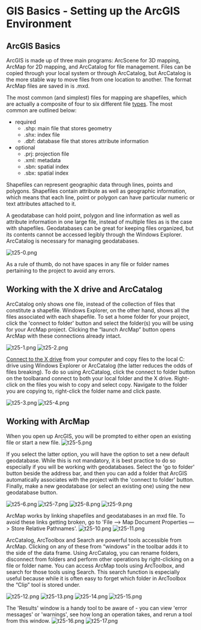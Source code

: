 # GIS Basics - Setting up the ArcGIS Environment

## ArcGIS Basics
ArcGIS is made up of three main programs: ArcScene for 3D mapping, ArcMap for 2D mapping, and ArcCatalog for file management. Files can be copied through your local system or through ArcCatalog, but ArcCatalog is the more stable way to move files from one location to another. The format ArcMap files are saved in is .mxd.

The most common (and simplest) files for mapping are shapefiles, which are actually a composite of four to six different file [types](http://webhelp.esri.com/arcgisdesktop/9.3/index.cfm?topicname=Shapefile_file_extensions). The most common are outlined below:
  * required
    * .shp: main file that stores geometry
    * .shx: index file
    * .dbf: database file that stores attribute information
  * optional
    * .prj: projection file
    * .xml: metadata
    * .sbn: spatial index
    * .sbx: spatial index

Shapefiles can represent geographic data through lines, points and polygons. Shapefiles contain attribute as well as geographic information, which means that each line, point or polygon can have particular numeric or text attributes attached to it.

A geodatabase can hold point, polygon and line information as well as attribute information in one large file, instead of multiple files as is the case with shapefiles. Geodatabases can be great for keeping files organized, but its contents cannot be accessed legibly through the Windows Explorer. ArcCatalog is necessary for managing geodatabases.

![t25-0.png](https://github.com/tolaoniyangi/gis_tutorials/blob/master/Images/Tutorial_25/t25-0.png)

As a rule of thumb, do not have spaces in any file or folder names pertaining to the project to avoid any errors.


## Working with the X drive and ArcCatalog

ArcCatalog only shows one file, instead of the collection of files that constitute a shapefile. Windows Explorer, on the other hand, shows all the files associated with each shapefile. To set a home folder for your project, click the 'connect to folder' button and select the folder(s) you will be using for your ArcMap project. Clicking the “launch ArcMap” button opens ArcMap with these connections already intact.

![t25-1.png](https://github.com/tolaoniyangi/gis_tutorials/blob/master/Images/Tutorial_25/t25-1.png)
![t25-2.png](https://github.com/tolaoniyangi/gis_tutorials/blob/master/Images/Tutorial_25/t25-2.png)

[Connect to the X drive](https://github.com/CenterForSpatialResearch/gis_tutorials/blob/master/21_Connecting_to_X_Drive.md) from your computer and copy files to the local C: drive using Windows Explorer or ArcCatalog (the latter reduces the odds of files breaking). To do so using ArcCatalog, click the connect to folder button on the toolbarand connect to both your local folder and the X drive. Right-click on the files you wish to copy and select copy. Navigate to the folder you are copying to, right-click the folder name and click paste.

![t25-3.png](https://github.com/tolaoniyangi/gis_tutorials/blob/master/Images/Tutorial_25/t25-3.png)
![t25-4.png](https://github.com/tolaoniyangi/gis_tutorials/blob/master/Images/Tutorial_25/t25-4.png)

## Working with ArcMap

When you open up ArcGIS, you will be prompted to either open an existing file or start a new file.
![t25-5.png](https://github.com/tolaoniyangi/gis_tutorials/blob/master/Images/Tutorial_25/t25-5.png)

If you select the latter option, you will have the option to set a new default geodatabase. While this is not mandatory, it is best practice to do so especially if you will be working with geodatabases. Select the 'go to folder' button beside the address bar, and then you can add a folder that ArcGIS automatically associates with the project with the 'connect to folder' button. Finally, make a new geodatabase (or select an existing one) using the new geodatabase button.

![t25-6.png](https://github.com/tolaoniyangi/gis_tutorials/blob/master/Images/Tutorial_25/t25-6.png)
![t25-7.png](https://github.com/tolaoniyangi/gis_tutorials/blob/master/Images/Tutorial_25/t25-7.png)
![t25-8.png](https://github.com/tolaoniyangi/gis_tutorials/blob/master/Images/Tutorial_25/t25-8.png)
![t25-9.png](https://github.com/tolaoniyangi/gis_tutorials/blob/master/Images/Tutorial_25/t25-9.png)

ArcMap works by linking shapefiles and geodatabases in an mxd file. To avoid these links getting broken, go to 'File —> Map Document Properties —> Store Relative Pathnames'.
![t25-10.png](https://github.com/tolaoniyangi/gis_tutorials/blob/master/Images/Tutorial_25/t25-10.png)
![t25-11.png](https://github.com/tolaoniyangi/gis_tutorials/blob/master/Images/Tutorial_25/t25-11.png)

ArcCatalog, ArcToolbox and Search are powerful tools accessible from ArcMap. Clicking on any of these from “windows” in the toolbar adds it to the side of the data frame. Using ArcCatalog, you can rename folders, disconnect from folders and perform other operations by right-clicking on a file or folder name. You can access ArcMap tools using ArcToolbox, and search for those tools using Search. This search function is especially useful because while it is often easy to forget which folder in ArcToolbox the “Clip” tool is stored under.

![t25-12.png](https://github.com/tolaoniyangi/gis_tutorials/blob/master/Images/Tutorial_25/t25-12.png)
![t25-13.png](https://github.com/tolaoniyangi/gis_tutorials/blob/master/Images/Tutorial_25/t25-13.png)
![t25-14.png](https://github.com/tolaoniyangi/gis_tutorials/blob/master/Images/Tutorial_25/t25-14.png)
![t25-15.png](https://github.com/tolaoniyangi/gis_tutorials/blob/master/Images/Tutorial_25/t25-15.png)

The 'Results' window is a handy tool to be aware of - you can view 'error messages' or 'warnings', see how long an operation takes, and rerun a tool from this window.
![t25-16.png](https://github.com/tolaoniyangi/gis_tutorials/blob/master/Images/Tutorial_25/t25-16.png)
![t25-17.png](https://github.com/tolaoniyangi/gis_tutorials/blob/master/Images/Tutorial_25/t25-17.png)
